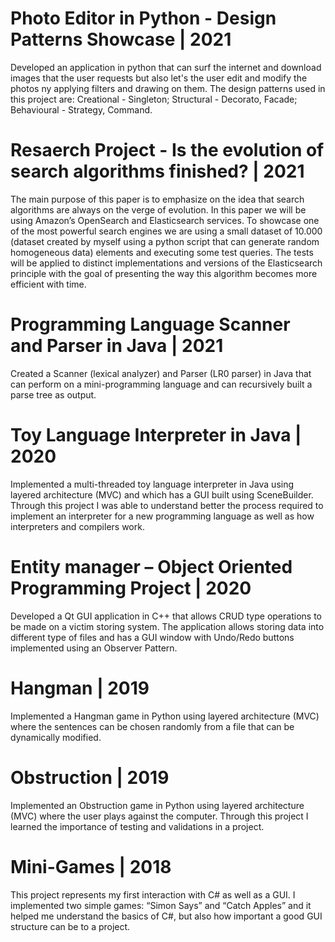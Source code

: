 # Photo Editor in Python - Design Patterns Showcase | 2021
Developed an application in python that can surf the internet and download images that the user requests but also let's the user edit and modify the photos ny applying filters and drawing on them. The design patterns used in this project are: Creational - Singleton; Structural - Decorato, Facade; Behavioural - Strategy, Command.
# Resaerch Project - Is the evolution of search algorithms finished? | 2021
The main purpose of this paper is to emphasize on the idea that search algorithms are always on the verge of evolution. In this paper we will be using Amazon’s OpenSearch and Elasticsearch services. To showcase one of the most powerful search engines we are using a small dataset of 10.000 (dataset created by myself using a python script that can generate random homogeneous data) elements and executing some test queries. The tests will be applied to distinct implementations and versions of the Elasticsearch principle with the goal of presenting the way this algorithm becomes more efficient with time.
# Programming Language Scanner and Parser in Java | 2021
Created a Scanner (lexical analyzer) and Parser (LR0 parser) in Java that can perform on a mini-programming language and can recursively built a parse tree as output. 
# Toy Language Interpreter in Java | 2020
Implemented a multi-threaded toy language interpreter in Java using layered architecture (MVC) and which has a GUI built using SceneBuilder. Through this project I was able to understand better the process required to implement an interpreter for a new programming language as well as how interpreters and compilers work.
# Entity manager – Object Oriented Programming Project | 2020
Developed a Qt GUI application in C++ that allows CRUD type operations to be made on a victim storing system. The application allows storing data into different type of files and has a GUI window with Undo/Redo buttons implemented using an Observer Pattern.
# Hangman | 2019
Implemented a Hangman game in Python using layered architecture (MVC) where the sentences can be chosen randomly from a file that can be dynamically modified.
# Obstruction | 2019
Implemented an Obstruction game in Python using layered architecture (MVC) where the user plays against the computer. Through this project I learned the importance of testing and validations in a project.
# Mini-Games | 2018
This project represents my first interaction with C# as well as a GUI. I implemented two simple games: “Simon Says” and “Catch Apples” and it helped me understand the basics of C#, but also how important a good GUI structure can be to a project.

